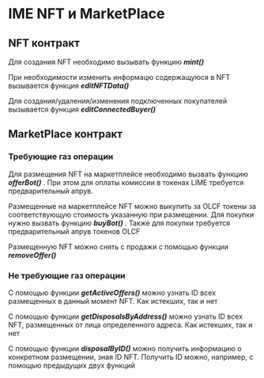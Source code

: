 # IME NFT и MarketPlace

## NFT контракт

Для создания NFT необходимо вызывать функцию ***mint()***

При необходимости изменить информацю содержащуюся в NFT
вызывается функция ***editNFTData()***

Для создания/удаления/изменения подключенных покупателей
вызывается функция ***editConnectedBuyer()***

## MarketPlace контракт

### Требующие газ операции

Для размещения NFT на маркетплейсе необходимо вызвать 
функцию ***offerBot()*** . При этом для оплаты комиссии в
токенах LIME требуется предварительный апрув.

Размещенные на маркетплейсе NFT можно выкупить за OLCF
токены за соответствующую стоимость указанную при размещении.
Для покупки нужно вызвать функцию ***buyBot()*** .
Также для покупки требуется предварительный апрув токенов OLCF

Размещенную NFT можно снять с продажи с помощью функции
***removeOffer()***

### Не требующие газ операции

С помощью функции ***getActiveOffers()*** можно узнать ID всех 
размещенных в данный момент NFT. Как истекших, так и нет

С помощью функции ***getDisposalsByAddress()*** можно узнать ID
всех NFT, размещенных от лица определенного адреса. Как истекших, так и нет

С помощью функции ***disposalByID()*** можно получить 
информацию о конкретном размещении, зная ID NFT. Получить ID
можно, например, с помощью предыдущих двух функций